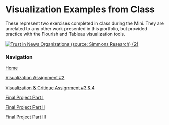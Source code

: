# Visualization Examples from Class

These represent two exercises completed in class during the Mini. They are unrelated to any other work presented in this portfolio, but provided practice with the Flourish and Tableau visualization tools. 

<script src="https://public.flourish.studio/resources/embed.js"></script>

<div class='tableauPlaceholder' id='viz1636053191181' style='position: relative'><noscript><a href='#'><img alt='Trust in News Organizations (source: Simmons Research) (2) ' src='https:&#47;&#47;public.tableau.com&#47;static&#47;images&#47;Tr&#47;TrustinNewsOrganizations_Tableau&#47;TrustinNewsOrganizationssourceSimmonsResearch2&#47;1_rss.png' style='border: none' /></a></noscript><object class='tableauViz'  style='display:none;'><param name='host_url' value='https%3A%2F%2Fpublic.tableau.com%2F' /> <param name='embed_code_version' value='3' /> <param name='site_root' value='' /><param name='name' value='TrustinNewsOrganizations_Tableau&#47;TrustinNewsOrganizationssourceSimmonsResearch2' /><param name='tabs' value='no' /><param name='toolbar' value='yes' /><param name='static_image' value='https:&#47;&#47;public.tableau.com&#47;static&#47;images&#47;Tr&#47;TrustinNewsOrganizations_Tableau&#47;TrustinNewsOrganizationssourceSimmonsResearch2&#47;1.png' /> <param name='animate_transition' value='yes' /><param name='display_static_image' value='yes' /><param name='display_spinner' value='yes' /><param name='display_overlay' value='yes' /><param name='display_count' value='yes' /><param name='language' value='en-US' /><param name='filter' value='publish=yes' /></object></div>                
<script type='text/javascript'>                    
  var divElement = document.getElementById('viz1636053191181');                    
  var vizElement = divElement.getElementsByTagName('object')[0];                    
  vizElement.style.width='100%';vizElement.style.height=(divElement.offsetWidth*0.75)+'px';                    
  var scriptElement = document.createElement('script');                    
  scriptElement.src = 'https://public.tableau.com/javascripts/api/viz_v1.js';                    
  vizElement.parentNode.insertBefore(scriptElement, vizElement);                
</script>

### Navigation
[Home](README.md)

[Visualization Assignment #2](visualization1.md)

[Visualization & Critique Assignment #3 & 4](visualization2.md)

[Final Project Part I](final_project1_cniedrin.md)

[Final Project Part II](final_project2_cniedrin.md)

[Final Project Part III](final_project3_cniedrin.md)

